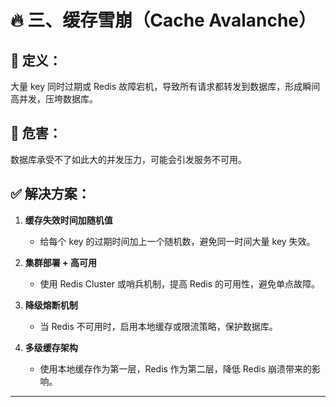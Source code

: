 # 🔥 三、缓存雪崩（Cache Avalanche）

## 📌 定义：
大量 key 同时过期或 Redis 故障宕机，导致所有请求都转发到数据库，形成瞬间高并发，压垮数据库。

## 🧨 危害：
数据库承受不了如此大的并发压力，可能会引发服务不可用。

## ✅ 解决方案：

1. **缓存失效时间加随机值**
   - 给每个 key 的过期时间加上一个随机数，避免同一时间大量 key 失效。

2. **集群部署 + 高可用**
   - 使用 Redis Cluster 或哨兵机制，提高 Redis 的可用性，避免单点故障。

3. **降级熔断机制**
   - 当 Redis 不可用时，启用本地缓存或限流策略，保护数据库。

4. **多级缓存架构**
   - 使用本地缓存作为第一层，Redis 作为第二层，降低 Redis 崩溃带来的影响。

---